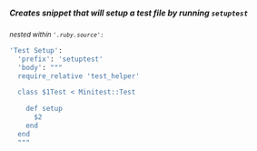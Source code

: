 ##### Creates snippet that will setup a test file by running `setuptest`
<em><sub>nested within ```'.ruby.source':```</sub></em>

```ruby
'Test Setup':
  'prefix': 'setuptest'
  'body': """
  require_relative 'test_helper'

  class $1Test < Minitest::Test

    def setup
      $2
    end
  end
  """
```
